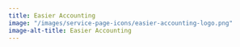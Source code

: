 ```yaml
---
title: Easier Accounting
image: "/images/service-page-icons/easier-accounting-logo.png"
image-alt-title: Easier Accounting
---
```


